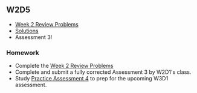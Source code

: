 ## W2D5

+ [Week 2 Review Problems][problems-w2d5]
+ [Solutions][solutions-w2d5]
+ Assessment 3!



### Homework
+ Complete the [Week 2 Review Problems][problems-w2d5]
+ Complete and submit a fully corrected Assessment 3 by W2D1's class.
+ Study [Practice Assessment 4][practice-4] to prep for the upcoming W3D1 assessment.

[problems-w2d5]: ./problems/review.md
[solutions-w2d5]: ./problems/solution.js
[practice-4]: /practice_assessments/practice_4

